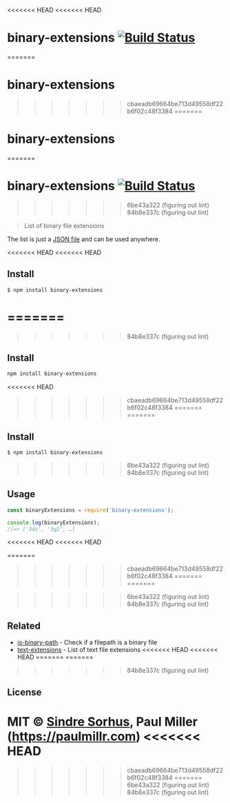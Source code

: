 <<<<<<< HEAD
<<<<<<< HEAD
# binary-extensions [![Build Status](https://travis-ci.org/sindresorhus/binary-extensions.svg?branch=master)](https://travis-ci.org/sindresorhus/binary-extensions)
=======
# binary-extensions
>>>>>>> cbaeadb69664be713d49558df22b6f02c48f3384
=======
# binary-extensions
=======
# binary-extensions [![Build Status](https://travis-ci.org/sindresorhus/binary-extensions.svg?branch=master)](https://travis-ci.org/sindresorhus/binary-extensions)
>>>>>>> 6be43a322 (figuring out lint)
>>>>>>> 84b8e337c (figuring out lint)

> List of binary file extensions

The list is just a [JSON file](binary-extensions.json) and can be used anywhere.

<<<<<<< HEAD
<<<<<<< HEAD

## Install

```
$ npm install binary-extensions
```

=======
=======
>>>>>>> 84b8e337c (figuring out lint)
## Install

```sh
npm install binary-extensions
```
<<<<<<< HEAD
>>>>>>> cbaeadb69664be713d49558df22b6f02c48f3384
=======
=======

## Install

```
$ npm install binary-extensions
```

>>>>>>> 6be43a322 (figuring out lint)
>>>>>>> 84b8e337c (figuring out lint)

## Usage

```js
const binaryExtensions = require('binary-extensions');

console.log(binaryExtensions);
//=> ['3ds', '3g2', …]
```

<<<<<<< HEAD
<<<<<<< HEAD

=======
>>>>>>> cbaeadb69664be713d49558df22b6f02c48f3384
=======
=======

>>>>>>> 6be43a322 (figuring out lint)
>>>>>>> 84b8e337c (figuring out lint)
## Related

- [is-binary-path](https://github.com/sindresorhus/is-binary-path) - Check if a filepath is a binary file
- [text-extensions](https://github.com/sindresorhus/text-extensions) - List of text file extensions
<<<<<<< HEAD
<<<<<<< HEAD
=======
=======
>>>>>>> 84b8e337c (figuring out lint)


## License

MIT © [Sindre Sorhus](https://sindresorhus.com), Paul Miller (https://paulmillr.com)
<<<<<<< HEAD
=======
>>>>>>> cbaeadb69664be713d49558df22b6f02c48f3384
=======
>>>>>>> 6be43a322 (figuring out lint)
>>>>>>> 84b8e337c (figuring out lint)
